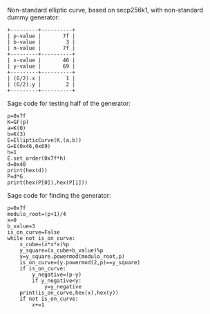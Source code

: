 Non-standard elliptic curve, based on secp256k1, with non-standard dummy generator:
```
+---------+----------+
| p-value |       7f |
| b-value |        3 |
| n-value |       7f |
+---------+----------+
| x-value |       46 |
| y-value |       69 |
+---------+----------+
| (G/2).x |        1 |
| (G/2).y |        2 |
+---------+----------+
```
Sage code for testing half of the generator:
```
p=0x7f
K=GF(p)
a=K(0)
b=K(3)
E=EllipticCurve(K,(a,b))
G=E(0x46,0x69)
h=1
E.set_order(0x7f*h)
d=0x40
print(hex(d))
P=d*G
print(hex(P[0]),hex(P[1]))
```
Sage code for finding the generator:
```
p=0x7f
modulo_root=(p+1)/4
x=0
b_value=3
is_on_curve=False
while not is_on_curve:
    x_cube=(x*x*x)%p
    y_square=(x_cube+b_value)%p
    y=y_square.powermod(modulo_root,p)
    is_on_curve=(y.powermod(2,p)==y_square)
    if is_on_curve:
        y_negative=(p-y)
        if y_negative<y:
            y=y_negative
    print(is_on_curve,hex(x),hex(y))
    if not is_on_curve:
        x+=1
```
